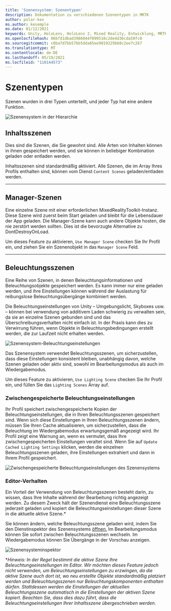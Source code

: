 ```yaml
---
title: 'Szenensystem: Szenentypen'
description: Dokumentation zu verschiedenen Szenentypen in MRTK
author: polar-kev
ms.author: kesemple
ms.date: 01/12/2021
keywords: Unity, HoloLens, HoloLens 2, Mixed Reality, Entwicklung, MRTK,
ms.openlocfilehash: 06bfd1dbad3986044f099510c2de4d36cda50fc0
ms.sourcegitcommit: c0ba7d7bb57bb5dda65ee9019229b68c2ee7c267
ms.translationtype: MT
ms.contentlocale: de-DE
ms.lasthandoff: 05/19/2021
ms.locfileid: "110144573"
---
```

# <a name="scene-types"></a>Szenentypen

Szenen wurden in drei Typen unterteilt, und jeder Typ hat eine andere Funktion.

![Szenensystem in der Hierarchie](../images/scene-system/MRTK_SceneSystemEditorSceneHierarchy.PNG)

## <a name="content-scenes"></a>Inhaltsszenen

Dies sind die Szenen, die Sie gewohnt sind. Alle Arten von Inhalten können in ihnen gespeichert werden, und sie können in beliebiger Kombination geladen oder entladen werden.

Inhaltsszenen sind standardmäßig aktiviert. Alle Szenen, die im Array Ihres Profils enthalten sind, können vom Dienst `Content Scenes` geladen/entladen werden.

___

## <a name="manager-scenes"></a>Manager-Szenen

Eine einzelne Szene mit einer erforderlichen MixedRealityToolkit-Instanz. Diese Szene wird zuerst beim Start geladen und bleibt für die Lebensdauer der App geladen. Die Manager-Szene kann auch andere Objekte hosten, die nie zerstört werden sollten. Dies ist die bevorzugte Alternative zu DontDestroyOnLoad.

Um dieses Feature zu aktivieren, `Use Manager Scene` checken Sie Ihr Profil ein, und ziehen Sie ein Szenenobjekt in das `Manager Scene` Feld.

___

## <a name="lighting-scenes"></a>Beleuchtungsszenen

Eine Reihe von Szenen, in denen Beleuchtungsinformationen und Beleuchtungsobjekte gespeichert werden. Es kann immer nur eine geladen werden, und ihre Einstellungen können während der Auslastung für reibungslose Beleuchtungsübergänge kombiniert werden.

Die Beleuchtungseinstellungen von Unity – Umgebungslicht, Skyboxes usw. – können bei verwendung von additivem Laden schwierig zu verwalten sein, da sie an einzelne Szenen gebunden sind und das Überschreibungsverhalten nicht einfach ist. In der Praxis kann dies zu Verwirrung führen, wenn Objekte in Beleuchtungsbedingungen erstellt werden, die zur Laufzeit nicht erhalten werden.

![Szenensystem-Beleuchtungseinstellungen](../images/scene-system/MRTK_SceneSystemLightingSettings.PNG)

Das Szenensystem verwendet Beleuchtungsszenen, um sicherzustellen, dass diese Einstellungen konsistent bleiben, unabhängig davon, welche Szenen geladen oder aktiv sind, sowohl im Bearbeitungsmodus als auch im Wiedergabemodus.

Um dieses Feature zu aktivieren, `Use Lighting Scene` checken Sie Ihr Profil ein, und füllen Sie das `Lighting Scenes` Array auf.

### <a name="cached-lighting-settings"></a>Zwischengespeicherte Beleuchtungseinstellungen

Ihr Profil speichert zwischengespeicherte Kopien der Beleuchtungseinstellungen, die in Ihren Beleuchtungsszenen gespeichert sind. Wenn sich diese Einstellungen in Ihren Beleuchtungsszenen ändern, müssen Sie Ihren Cache aktualisieren, um sicherzustellen, dass die Beleuchtung im Wiedergabemodus erwartungsgemäß angezeigt wird. Ihr Profil zeigt eine Warnung an, wenn es vermutet, dass Ihre zwischengespeicherten Einstellungen veraltet sind. Wenn Sie auf `Update Cached Lighting Settings` klicken, werden die einzelnen Beleuchtungsszenen geladen, ihre Einstellungen extrahiert und dann in Ihrem Profil gespeichert.

![Zwischengespeicherte Beleuchtungseinstellungen des Szenensystems](../images/scene-system/MRTK_SceneSystemCachedLightingSettings.PNG)

### <a name="editor-behavior"></a>Editor-Verhalten

Ein Vorteil der Verwendung von Beleuchtungsszenen besteht darin, zu wissen, dass Ihre Inhalte während der Bearbeitung richtig angezeigt werden. Zu diesem Zweck hält der Szenendienst eine Beleuchtungsszene jederzeit geladen und kopiert die Beleuchtungseinstellungen dieser Szene in die aktuelle aktive Szene.\*

Sie können ändern, welche Beleuchtungsszene geladen wird, indem Sie den Dienstinspektor des Szenensystems [öffnen.](../../configuration/mixed-reality-configuration-guide.md#editor-utilities) Im Bearbeitungsmodus können Sie sofort zwischen Beleuchtungsszenen wechseln. Im Wiedergabemodus können Sie Übergänge in der Vorschau anzeigen.

![Szenensysteminspektor](../images/scene-system/MRTK_SceneSystemServiceInspector.PNG)

\**Hinweis: In der Regel bestimmt die aktive Szene Ihre Beleuchtungseinstellungen im Editor. Wir möchten dieses Feature jedoch nicht verwenden, um Beleuchtungseinstellungen zu erzwingen, da die aktive Szene auch dort ist, wo neu erstellte Objekte standardmäßig platziert werden und Beleuchtungsszenen nur Beleuchtungskomponenten enthalten dürfen. Stattdessen werden die Einstellungen der aktuellen Beleuchtungsszene automatisch in die Einstellungen der aktiven Szene kopiert. Beachten Sie, dass dies dazu führt, dass die Beleuchtungseinstellungen Ihrer Inhaltsszene übergeschrieben werden.*
